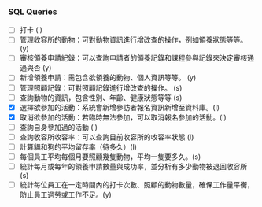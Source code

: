 ### SQL Queries
- [ ] 打卡 (l)
- [ ] 管理收容所的動物：可對動物資訊進行增改查的操作，例如領養狀態等等。 (y)
- [ ] 審核領養申請紀錄：可以查詢申請者的領養記錄和課程參與記錄來決定審核通過與否 (y)
- [ ] 新增領養申請：需包含欲領養的動物、個人資訊等等。 (y)
- [ ] 管理照顧記錄：可對照顧記錄進行增改查的操作。 (s)
- [ ] 查詢動物的資訊，包含性別、年齡、健康狀態等等 (s)
- [x] 選擇欲參加的活動：系統會新增參訪者報名資訊新增至資料庫。(l)
- [x] 取消欲參加的活動：若臨時無法參加，可以取消報名參加的活動。(l) 
- [ ] 查詢自身參加過的活動 (l)
- [ ] 查詢收容所收容率：可以查詢目前收容所的收容率狀態 (l)
- [ ] 計算貓和狗的平均留存率（待多久）(l)
- [ ] 每個員工平均每個月要照顧幾隻動物，平均一隻要多久。(s)
- [ ] 統計每月或每年的領養申請數量與成功率，並分析有多少動物被退回收容所 (s)
- [ ] 統計每位員工在一定時間內的打卡次數、照顧的動物數量，確保工作量平衡，防止員工過勞或工作不足。(y)
